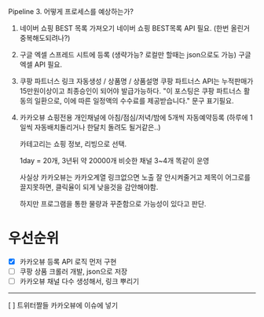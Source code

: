 Pipeline 3. 어떻게 프로세스를 예상하는가?

1. 네이버 쇼핑 BEST 목록 가져오기
   네이버 쇼핑 BEST목록 API 필요.
   (한번 올린거 중복해도되려나?)

2. 구글 엑셀 스프레드 시트에 등록 (생략가능? 로컬만 할때는 json으로도 가능)
   구글 엑셀 API 필요.

3. 쿠팡 파트너스 링크 자동생성 / 상품명 / 상품설명
   쿠팡 파트너스 API는 누적판매가 15만원이상이고 최종승인이 되어야 발급가능하다.
   "이 포스팅은 쿠팡 파트너스 활동의 일환으로, 이에 따른 일정액의 수수료를 제공받습니다." 문구 표기필요.

4. 카카오뷰 쇼핑전용 개인채널에 아침/점심/저녁/밤에 5개씩 자동예약등록
   (하루에 1일씩 자동배치돌리거나 한달치 돌려도 될거같은..)

   카테고리는 쇼핑 정보, 리빙으로 선택.

   1day = 20개, 3년뒤 약 20000개
   비슷한 채널 3~4개 똑같이 운영

   사실상 카카오뷰는 카카오계열 링크없으면 노출 잘 안시켜줄거고
   제목이 어그로를 끌지못하면, 클릭율이 되게 낮을것을 감안해야함.

   하지만 프로그램을 통한 물량과 꾸준함으로 가능성이 있다고 판단.

# 우선순위

- [x] 카카오뷰 등록 API 로직 먼저 구현
- [ ] 쿠팡 상품 크롤러 개발, json으로 저장
- [ ] 카카오뷰 채널 다수 생성해서, 링크 뿌리기

---

[ ] 트위터짤들 카카오뷰에 이슈에 넣기
